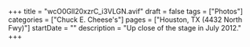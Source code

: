 +++
title = "wcO0Gll20xzrC_i3VLGN.avif"
draft = false
tags = ["Photos"]
categories = ["Chuck E. Cheese's"]
pages = ["Houston, TX (4432 North Fwy)"]
startDate = ""
description = "Up close of the stage in July 2012."
+++
